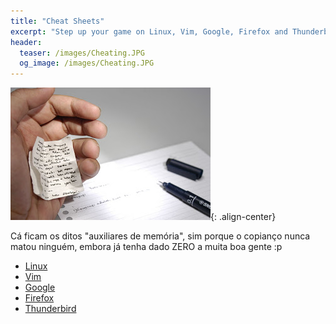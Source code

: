 ```yaml
---
title: "Cheat Sheets"
excerpt: "Step up your game on Linux, Vim, Google, Firefox and Thunderbird with these very useful cheat sheets of shortcuts, locations and tips/tricks."
header:
  teaser: /images/Cheating.JPG
  og_image: /images/Cheating.JPG
---
```


![Cheating](/images/Cheating.JPG){: .align-center}

Cá ficam os ditos "auxiliares de memória", sim porque o copianço nunca matou ninguém, embora já tenha dado ZERO a muita boa gente :p

* [Linux](http://files.fosswire.com/wpu/2007/08/fwunixref.pdf)
* [Vim](http://www.viemu.com/vi-vim-cheat-sheet.gif)
* [Google](http://www.adelaider.com/google-cheat-sheet/?cheatsheet)
* [Firefox](http://www.lesliefranke.com/files/reference/firefoxcheatsheet.html)
* [Thunderbird](http://www.lesliefranke.com/files/reference/thunderbirdcheatsheet.html)
